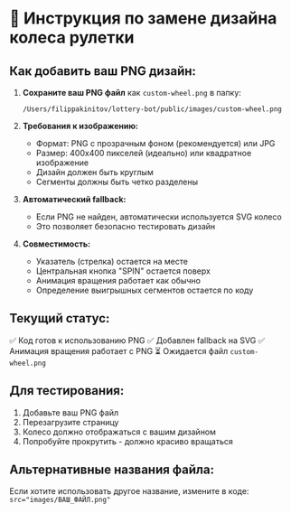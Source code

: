 # 🎰 Инструкция по замене дизайна колеса рулетки

## Как добавить ваш PNG дизайн:

1. **Сохраните ваш PNG файл** как `custom-wheel.png` в папку:
   ```
   /Users/filippakinitov/lottery-bot/public/images/custom-wheel.png
   ```

2. **Требования к изображению:**
   - Формат: PNG с прозрачным фоном (рекомендуется) или JPG
   - Размер: 400x400 пикселей (идеально) или квадратное изображение
   - Дизайн должен быть круглым
   - Сегменты должны быть четко разделены

3. **Автоматический fallback:**
   - Если PNG не найден, автоматически используется SVG колесо
   - Это позволяет безопасно тестировать дизайн

4. **Совместимость:**
   - Указатель (стрелка) остается на месте
   - Центральная кнопка "SPIN" остается поверх
   - Анимация вращения работает как обычно
   - Определение выигрышных сегментов остается по коду

## Текущий статус:
✅ Код готов к использованию PNG
✅ Добавлен fallback на SVG
✅ Анимация вращения работает с PNG
⏳ Ожидается файл `custom-wheel.png`

## Для тестирования:
1. Добавьте ваш PNG файл
2. Перезагрузите страницу
3. Колесо должно отображаться с вашим дизайном
4. Попробуйте прокрутить - должно красиво вращаться

## Альтернативные названия файла:
Если хотите использовать другое название, измените в коде:
`src="images/ВАШ_ФАЙЛ.png"`